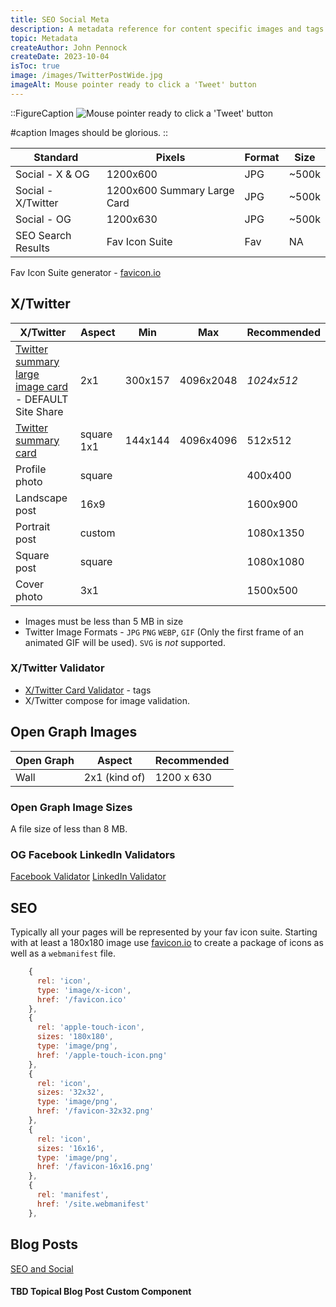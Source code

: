```yaml
---
title: SEO Social Meta
description: A metadata reference for content specific images and tags for social posting and SEO
topic: Metadata
createAuthor: John Pennock
createDate: 2023-10-04
isToc: true
image: /images/TwitterPostWide.jpg
imageAlt: Mouse pointer ready to click a 'Tweet' button
---
```


::FigureCaption
![Mouse pointer ready to click a 'Tweet' button](/images/TwitterPostWide.jpg)

#caption
Images should be glorious.
::

| Standard | Pixels   | Format | Size  |
|----------|----------|--------|-------|
| Social - X & OG    | 1200x600 | JPG | ~500k |
| Social - X/Twitter | 1200x600 Summary Large Card | JPG | ~500k |
| Social - OG        | 1200x630 | JPG | ~500k |
| SEO Search Results | Fav Icon Suite | Fav | NA |

Fav Icon Suite generator - [favicon.io](https://favicon.io/)

## X/Twitter

| X/Twitter    | Aspect | Min | Max | Recommended |
|--------------|--------|-----|-----|-------------|
| [Twitter summary large image card](https://developer.x.com/en/docs/twitter-for-websites/cards/overview/summary-card-with-large-image) - DEFAULT Site Share | 2x1 | 300x157 | 4096x2048 | *1024x512* |
| [Twitter summary card](https://developer.x.com/en/docs/twitter-for-websites/cards/overview/summary) | square 1x1 | 144x144 |4096x4096 | 512x512 |
| Profile photo | square | | | 400x400 |
| Landscape post | 16x9 | | | 1600x900 |
| Portrait post | custom | | | 1080x1350 |
| Square post | square | | | 1080x1080 |
| Cover photo | 3x1 | | | 1500x500 |

- Images must be less than 5 MB in size
- Twitter Image Formats - `JPG` `PNG` `WEBP`, `GIF` (Only the first frame of an animated GIF will be used). 
`SVG` is *not* supported.

### X/Twitter Validator
- [X/Twitter Card Validator](https://cards-dev.twitter.com/validator) - tags
- X/Twitter compose for image validation.

## Open Graph Images

| Open Graph | Aspect | Recommended |
|------------|--------|-------------|
| Wall | 2x1 (kind of) | 1200 x 630 |

### Open Graph Image Sizes
A file size of less than 8 MB. 

### OG Facebook LinkedIn Validators
[Facebook Validator](https://developers.facebook.com/tools/debug/)
[LinkedIn Validator](https://www.linkedin.com/post-inspector/)

## SEO
Typically all your pages will be represented by your fav icon suite. Starting with at least a 180x180 image use [favicon.io](https://favicon.io/) to create a package of icons as well as a `webmanifest` file.

```js
    {
      rel: 'icon',
      type: 'image/x-icon',
      href: '/favicon.ico'
    },
    {
      rel: 'apple-touch-icon',
      sizes: '180x180',
      type: 'image/png',
      href: '/apple-touch-icon.png'
    },
    {
      rel: 'icon',
      sizes: '32x32',
      type: 'image/png',
      href: '/favicon-32x32.png'
    },
    {
      rel: 'icon',
      sizes: '16x16',
      type: 'image/png',
      href: '/favicon-16x16.png'
    },
    {
      rel: 'manifest',
      href: '/site.webmanifest'
    },
```

## Blog Posts
[SEO and Social](/blog/2024/nuxtcontentseosocialblog)

#### TBD Topical Blog Post Custom Component